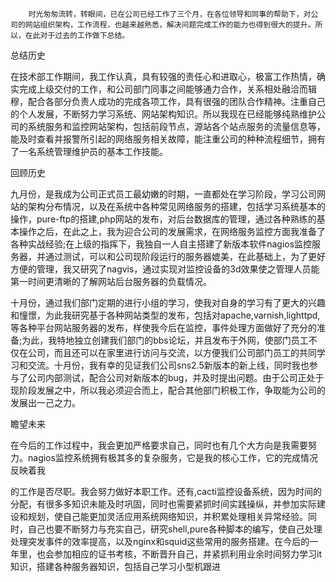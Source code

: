 ```
    时光匆匆流转，转眼间，已在公司已经工作了三个月，在各位领导和同事的帮助下，对公司的网站组织架构，工作流程，也越来越熟悉，解决问题完成工作的能力也得到很大的提升。所以，在此对于过去的工作做下总结。
```

总结历史

在技术部工作期间，我工作认真，具有较强的责任心和进取心，极富工作热情，确实完成上级交付的工作，和公司部门同事之间能够通力合作，关系相处融洽而辑穆，配合各部分负责人成功的完成各项工作，具有很强的团队合作精神。注重自己的个人发展，不断努力学习系统、网站架构知识。所以我现在已经能够纯熟维护公司的系统服务和监控网站架构，包括前段节点，源站各个站点服务的流量信息等，能及时查看并报警所引起的网络服务相关故障，能注重公司的种种流程细节，拥有了一名系统管理维护员的基本工作技能。

回顾历史

九月份，是我成为公司正式员工最幼嫩的时期，一直都处在学习阶段，学习公司网站的架构分布情况，以及在系统中各种常见网络服务的搭建，包括学习系统基本的操作，pure-ftp的搭建,php网站的发布，对后台数据库的管理，通过各种熟练的基本操作之后，在此之上，我为迎合公司的发展需求，在网络服务监控方面我准备了各种实战经验;在上级的指挥下，我独自一人自主搭建了新版本软件nagios监控服务器，并通过测试，可以和公司现阶段运行的服务器媲美，在此基础上，为了更好方便的管理，我又研究了nagvis，通过实现对监控设备的3d效果使之管理人员能第一时间更清晰的了解网站后台服务器的负载情况。

十月份，通过我们部门定期的进行小组的学习，使我对自身的学习有了更大的兴趣和憧憬，为此我研究基于各种网站类型的发布，包括对apache,varnish,lighttpd,等各种平台网站服务器的发布，样使我今后在监控，事件处理方面做好了充分的准备;为此，我特地独立创建我们部门的bbs论坛，并且发布于外网，使部门员工不仅在公司，而且还可以在家里进行访问与交流，以方便我们公司部门员工的共同学习和交流。十月份，我有幸的见证我们公司sns2.5新版本的新上线，同时我也参与了公司内部测试，配合公司对新版本的bug，并及时提出问题。由于公司正处于现阶段发展之中，所以我必须迎合而上，配合其他部门积极工作，争取能为公司的发展出一己之力。

瞻望未来

在今后的工作过程中，我会更加严格要求自己，同时也有几个大方向是我需要努力。nagios监控系统拥有极其多的复杂服务，它是我的核心工作，它的完成情况反映着我

的工作是否尽职。我会努力做好本职工作。还有,cacti监控设备系统，因为时间的分配，有很多多知识未能及时巩固，同时也需要紧抓时间实践操纵，并参加实际建设和规划，使自己能更加灵活应用系统网络知识，并积累处理相关异常经验。同时，自己也要不断努力与充实自己，研究shell,pure各种脚本的编写，使自己处理处理突发事件的效率提高，以及nginx和squid这些常用的服务搭建。在今后的一年里，也会参加相应的证书考核，不断晋升自己，并紧抓利用业余时间努力学习it知识，搭建各种服务器知识，包括自己学习小型机跟进

